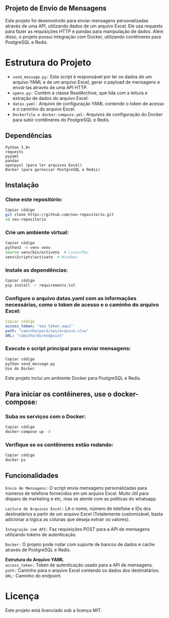 ## Projeto de Envio de Mensagens
Este projeto foi desenvolvido para enviar mensagens personalizadas através de uma API, utilizando dados de um arquivo Excel. Ele usa requests para fazer as requisições HTTP e pandas para manipulação de dados. Além disso, o projeto possui integração com Docker, utilizando contêineres para PostgreSQL e Redis.

# Estrutura do Projeto
- ```send_message.py:``` Este script é responsável por ler os dados de um arquivo YAML e de um arquivo Excel, gerar o payload de mensagens e enviá-las através de uma API HTTP.
- ```opens.py:``` Contém a classe ReadArchive, que lida com a leitura e extração de dados do arquivo Excel.
- ```datas.yaml:``` Arquivo de configuração YAML contendo o token de acesso e o caminho do arquivo Excel.
- ```Dockerfile e docker-compose.yml:``` Arquivos de configuração do Docker para subir contêineres do PostgreSQL e Redis.
  
## Dependências
```Python 3.8+```  
```requests```  
```pyyaml```  
```pandas```  
```openpyxl (para ler arquivos Excel)```  
```Docker (para gerenciar PostgreSQL e Redis)```  


## Instalação
### Clone este repositório:

``` bash
Copiar código
git clone https://github.com/seu-repositorio.git
cd seu-repositorio
```

### Crie um ambiente virtual:

```bash
Copiar código
python3 -m venv venv
source venv/bin/activate  # Linux/Mac
venv\Scripts\activate  # Windows
```

### Instale as dependências:

```bash
Copiar código
pip install -r requirements.txt
```

### Configure o arquivo datas.yaml com as informações necessárias, como o token de acesso e o caminho do arquivo Excel:

```yaml
Copiar código
access_token: "seu_token_aqui"
path: "caminho/para/seu/arquivo.xlsx"
URL: "caminho/do/endpoint"
```

### Execute o script principal para enviar mensagens:

```bash
Copiar código
python send_message.py
Uso do Docker
```

Este projeto inclui um ambiente Docker para PostgreSQL e Redis.
## Para iniciar os contêineres, use o docker-compose:

### Suba os serviços com o Docker:

``` bash
Copiar código
docker-compose up -d
```

### Verifique se os contêineres estão rodando:

```bash
Copiar código
docker ps
```

## Funcionalidades
```Envio de Mensagens:``` O script envia mensagens personalizadas para números de telefone fornecidos em um arquivo Excel. Muito útil para disparo de marketing e etc, mas se atente com as políticas do whatsapp.

```Leitura de Arquivos Excel:``` Lê o nome, número de telefone e IDs dos destinatários a partir de um arquivo Excel (Totalemente customizável, basta adicionar a lógica as colunas que deseja extrair os valores).  

```Integração com API:``` Faz requisições POST para a API de mensagens utilizando tokens de autenticação.

```Docker:``` O projeto pode rodar com suporte de bancos de dados e cache através de PostgreSQL e Redis.

**Estrutura do Arquivo YAML**   
```access_token:``` Token de autenticação usado para a API de mensagens.
```path:``` Caminho para o arquivo Excel contendo os dados dos destinatários.
```URL:``` Caminho do endpoint.

# Licença
Este projeto está licenciado sob a licença MIT.
